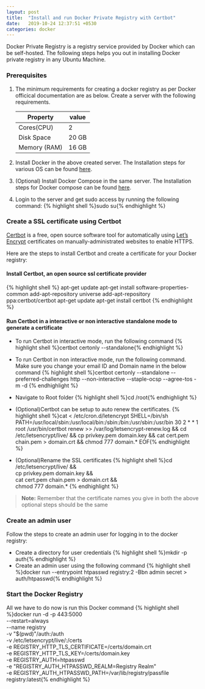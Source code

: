 ```yaml
---
layout: post
title:  "Install and run Docker Private Registry with Certbot"
date:   2019-10-24 12:37:51 +0530
categories: docker
---
```


Docker Private Registry is a registry service provided by Docker which can be self-hosted. The following steps helps you out in installing Docker private registry in any Ubuntu Machine.

### Prerequisites

1. The minimum requirements for creating a docker registry as per Docker officical documentation are as below. Create a server with the following requirements.

    | Property | value |
    |----------|-------|
    | Cores(CPU) | 2 |
    | Disk Space | 20 GB |
    | Memory (RAM) | 16 GB |

2. Install Docker in the above created server. The Installation steps for various OS can be found [here](https://docs.docker.com/install/).

3. (Optional) Install Docker Compose in the same server. The Installation steps for Docker compose can be found [here](https://docs.docker.com/compose/install/).

4. Login to the server and get sudo access by running the following command:
    {% highlight shell %}sudo su{% endhighlight %}

### Create a SSL certificate using Certbot

[Certbot](https://certbot.eff.org/) is a free, open source software tool for automatically using [Let’s Encrypt](https://letsencrypt.org/) certificates on manually-administrated websites to enable HTTPS.

Here are the steps to install Certbot and create a certificate for your Docker registry:

#### Install Certbot, an open source ssl certificate provider

{% highlight shell %}
apt-get update
apt-get install software-properties-common
add-apt-repository universe
add-apt-repository ppa:certbot/certbot
apt-get update
apt-get install certbot
{% endhighlight %}

#### Run Certbot in a interactive or non interactive standalone mode to generate a certificate
  
- To run Certbot in interactive mode, run the following command
{% highlight shell %}certbot certonly --standalone{% endhighlight %}
- To run Certbot in non interactive mode, run the following command. Make sure you change your email ID and Domain name in the below command
{% highlight shell %}certbot certonly --standalone --preferred-challenges http --non-interactive  --staple-ocsp --agree-tos -m <your-email-id> -d <your-domain-name>{% endhighlight %}

- Navigate to Root folder
{% highlight shell %}cd /root{% endhighlight %}

- (Optional)Certbot can be setup to auto renew the certificates.
{% highlight shell %}cat <<EOF > /etc/cron.d/letencrypt
SHELL=/bin/sh
PATH=/usr/local/sbin:/usr/local/bin:/sbin:/bin:/usr/sbin:/usr/bin
30 2 * * 1 root /usr/bin/certbot renew >> /var/log/letsencrypt-renew.log && cd /etc/letsencrypt/live/<your-domain-name> && cp privkey.pem domain.key && cat cert.pem chain.pem > domain.crt && chmod 777 domain.*
EOF{% endhighlight %}

- (Optional)Rename the SSL certificates
{% highlight shell %}cd /etc/letsencrypt/live/<your-domain-name> && \
cp privkey.pem domain.key && \
cat cert.pem chain.pem > domain.crt && \
chmod 777 domain.*
{% endhighlight %}

> **Note:** Remember that the certificate names you give in both the above optional steps should be the same

### Create an admin user

Follow the steps to create an admin user for logging in to the docker registry:

- Create a directory for user credentials
{% highlight shell %}mkdir -p auth{% endhighlight %}
- Create an admin user using the following command
{% highlight shell %}docker run --entrypoint htpasswd registry:2 -Bbn admin secret > auth/htpasswd{% endhighlight %}

### Start the Docker Registry

All we have to do now is run this Docker command
{% highlight shell %}docker run -d -p 443:5000 \
  --restart=always \
  --name registry \
  -v "$(pwd)"/auth:/auth \
  -v /etc/letsencrypt/live/<your-doamin-name>:/certs \
  -e REGISTRY_HTTP_TLS_CERTIFICATE=/certs/domain.crt \
  -e REGISTRY_HTTP_TLS_KEY=/certs/domain.key \
  -e REGISTRY_AUTH=htpasswd \
  -e "REGISTRY_AUTH_HTPASSWD_REALM=Registry Realm" \
  -e REGISTRY_AUTH_HTPASSWD_PATH=/var/lib/registry/passfile \
  registry:latest{% endhighlight %}
